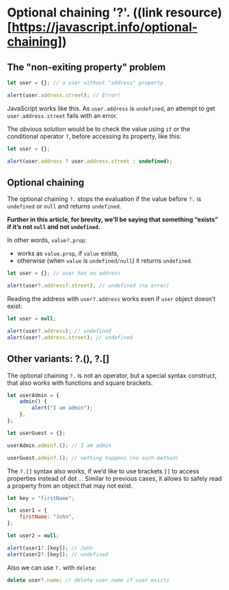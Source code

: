 # **Optional chaining '?'.** ((link resource)[https://javascript.info/optional-chaining])

## **The "non-exiting property" problem**

```javascript
let user = {}; // a user without "address" property

alert(user.address.street); // Error!
```

JavaScript works like this. As <code>user.address</code> is <code>undefined</code>, an attempt to get <code>user.address.street</code> fails with an error.

The obvious solution would be to check the value using <code>if</code> or the conditional operator <code>?</code>, before accessing its property, like this:

```javascript
let user = {};

alert(user.address ? user.address.street : undefined);
```

## **Optional chaining**

The optional chaining <code>?.</code> stops the evaluation if the value before <code>?.</code> is <code>undefined</code> or <code>null</code> and returns <code>undefined</code>.

**Further in this article, for brevity, we’ll be saying that something “exists” if it’s not <code>null</code> and not <code>undefined</code>.**

In other words, <code>value?.prop</code>:

-   works as <code>value.prop</code>, if <code>value</code> exists,
-   otherwise (when <code>value</code> is <code>undefined/null</code>) it returns <code>undefined</code>.

```javascript
let user = {}; // user has no address

alert(user?.address?.street); // undefined (no error)
```

Reading the address with <code>user?.address</code> works even if <code>user</code> object doesn’t exist:

```javascript
let user = null;

alert(user?.address); // undefined
alert(user?.address.street); // undefined
```

## Other variants: ?.(), ?.[]

The optional chaining <code>?.</code> is not an operator, but a special syntax construct, that also works with functions and square brackets.

```javascript
let userAdmin = {
	admin() {
		alert("I am admin");
	},
};

let userGuest = {};

userAdmin.admin?.(); // I am admin

userGuest.admin?.(); // nothing happens (no such method)
```

The <code>?.[]</code> syntax also works, if we’d like to use brackets <code>[]</code> to access properties instead of dot <code>.</code>. Similar to previous cases, it allows to safely read a property from an object that may not exist.

```javascript
let key = "firstName";

let user1 = {
	firstName: "John",
};

let user2 = null;

alert(user1?.[key]); // John
alert(user2?.[key]); // undefined
```

Also we can use <code>?.</code> with <code>delete</code>:

```javascript
delete user?.name; // delete user.name if user exists
```
